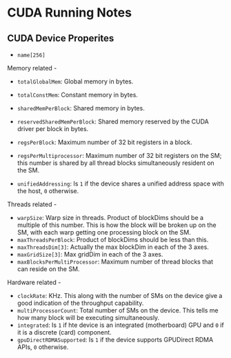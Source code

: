 # CUDA Running Notes

## CUDA Device Properites

* `name[256]`

Memory related -

* `totalGlobalMem`: Global memory in bytes.

* `totalConstMem`: Constant memory in bytes.

* `sharedMemPerBlock`: Shared memory in bytes.

* `reservedSharedMemPerBlock`: Shared memory reserved by the CUDA driver per block in bytes.

* `regsPerBlock`: Maximum number of 32 bit registers in a block.

* `regsPerMultiprocessor`: Maximum number of 32 bit registers on the SM; this number is shared by all thread blocks simultaneously resident on the SM.

* `unifiedAddressing`: Is `1` if the device shares a unified address space with the host, `0` otherwise.

Threads related -

* `warpSize`: Warp size in threads. Product of blockDims should be a multiple of this number. This is how the block will be broken up on the SM, with each warp getting one processing block on the SM.
* `maxThreadsPerBlock`: Product of blockDims should be less than this.
* `maxThreadsDim[3]`: Actually the max blockDim in each of the 3 axes.
* `maxGridSize[3]`: Max gridDim in each of the 3 axes.
* `maxBlocksPerMultiProcessor`: Maximum number of thread blocks that can reside on the SM.

Hardware related -

* `clockRate`: KHz. This along with the number of SMs on the device give a good indication of the throughput capability.
* `multiProcessorCount`: Total number of SMs on the device. This tells me how many block  will be executing simultaneously.
* `integrated`: Is `1` if hte device is an integrated (motherboard) GPU and `0` if it is a discrete (card) component.
* `gpuDirectRDMASupported`: Is `1` if the device supports GPUDirect RDMA APIs, `0` otherwise.

